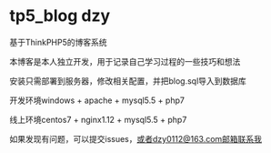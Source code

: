 # tp5_blog dzy
基于ThinkPHP5的博客系统

本博客是本人独立开发，用于记录自己学习过程的一些技巧和想法


安装只需部署到服务器，修改相关配置，并把blog.sql导入到数据库

开发环境windows + apache + mysql5.5 + php7

线上环境centos7 + nginx1.12 + mysql5.5  + php7

如果发现有问题，可以提交issues，或者dzy0112@163.com邮箱联系我